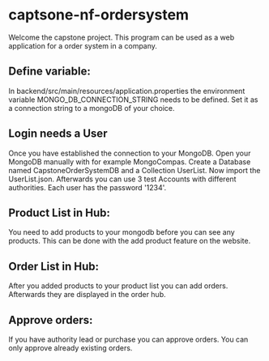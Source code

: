 # captsone-nf-ordersystem
Welcome the capstone project. This program can be used as a web application for a order system in a company.
## Define variable:
In backend/src/main/resources/application.properties the environment variable MONGO_DB_CONNECTION_STRING needs to be defined. Set it as a connection string to a mongoDB of your choice.
## Login needs a User
Once you have established the connection to your MongoDB. Open your MongoDB manually with for example MongoCompas. Create a Database named CapstoneOrderSystemDB and a Collection UserList. Now import the UserList.json. Afterwards you can use 3 test Accounts with different authorities. Each user has the password '1234'.
## Product List in Hub:
You need to add products to your mongodb before you can see any products. This can be done with the add product feature on the website.
## Order List in Hub:
After you added products to your product list you can add orders. Afterwards they are displayed in the order hub.
## Approve orders:
If you have authority lead or purchase you can approve orders. You can only approve already existing orders.
